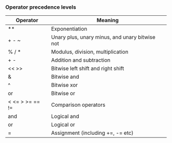 ### Operator precedence levels

Operator           | Meaning
-------------------|---------
**                 | Exponentiation
+ - ~              | Unary plus, unary minus, and unary bitwise not
% / *              | Modulus, division, multiplication
+ -                | Addition and subtraction
<< >>              | Bitwise left shift and right shift
&                  | Bitwise and
^                  | Bitwise xor
or                 | Bitwise or
< <= > >= == !=    | Comparison operators
and                | Logical and
or                 | Logical or
=                  | Assignment (including +=, -= etc)

